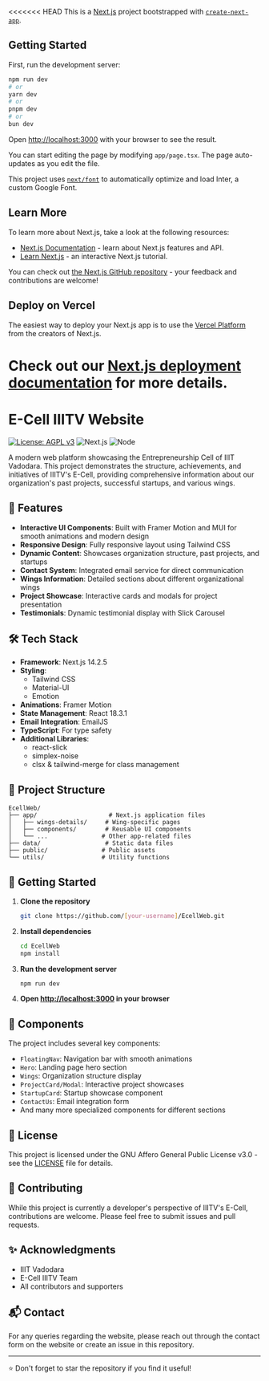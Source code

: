 <<<<<<< HEAD
This is a [Next.js](https://nextjs.org/) project bootstrapped with [`create-next-app`](https://github.com/vercel/next.js/tree/canary/packages/create-next-app).

## Getting Started

First, run the development server:

```bash
npm run dev
# or
yarn dev
# or
pnpm dev
# or
bun dev
```

Open [http://localhost:3000](http://localhost:3000) with your browser to see the result.

You can start editing the page by modifying `app/page.tsx`. The page auto-updates as you edit the file.

This project uses [`next/font`](https://nextjs.org/docs/basic-features/font-optimization) to automatically optimize and load Inter, a custom Google Font.

## Learn More

To learn more about Next.js, take a look at the following resources:

- [Next.js Documentation](https://nextjs.org/docs) - learn about Next.js features and API.
- [Learn Next.js](https://nextjs.org/learn) - an interactive Next.js tutorial.

You can check out [the Next.js GitHub repository](https://github.com/vercel/next.js/) - your feedback and contributions are welcome!

## Deploy on Vercel

The easiest way to deploy your Next.js app is to use the [Vercel Platform](https://vercel.com/new?utm_medium=default-template&filter=next.js&utm_source=create-next-app&utm_campaign=create-next-app-readme) from the creators of Next.js.

Check out our [Next.js deployment documentation](https://nextjs.org/docs/deployment) for more details.
=======
# E-Cell IIITV Website

[![License: AGPL v3](https://img.shields.io/badge/License-AGPL_v3-blue.svg)](https://www.gnu.org/licenses/agpl-3.0)
![Next.js](https://img.shields.io/badge/Next.js-14.2.5-black)
![Node](https://img.shields.io/badge/Node-v20.15.0-green)

A modern web platform showcasing the Entrepreneurship Cell of IIIT Vadodara. This project demonstrates the structure, achievements, and initiatives of IIITV's E-Cell, providing comprehensive information about our organization's past projects, successful startups, and various wings.

## 🚀 Features

- **Interactive UI Components**: Built with Framer Motion and MUI for smooth animations and modern design
- **Responsive Design**: Fully responsive layout using Tailwind CSS
- **Dynamic Content**: Showcases organization structure, past projects, and startups
- **Contact System**: Integrated email service for direct communication
- **Wings Information**: Detailed sections about different organizational wings
- **Project Showcase**: Interactive cards and modals for project presentation
- **Testimonials**: Dynamic testimonial display with Slick Carousel

## 🛠️ Tech Stack

- **Framework**: Next.js 14.2.5
- **Styling**: 
  - Tailwind CSS
  - Material-UI
  - Emotion
- **Animations**: Framer Motion
- **State Management**: React 18.3.1
- **Email Integration**: EmailJS
- **TypeScript**: For type safety
- **Additional Libraries**:
  - react-slick
  - simplex-noise
  - clsx & tailwind-merge for class management

## 📁 Project Structure

```
EcellWeb/
├── app/                    # Next.js application files
│   ├── wings-details/     # Wing-specific pages
│   ├── components/        # Reusable UI components
│   └── ...               # Other app-related files
├── data/                  # Static data files
├── public/               # Public assets
└── utils/                # Utility functions
```

## 🚀 Getting Started

1. **Clone the repository**
   ```bash
   git clone https://github.com/[your-username]/EcellWeb.git
   ```

2. **Install dependencies**
   ```bash
   cd EcellWeb
   npm install
   ```

3. **Run the development server**
   ```bash
   npm run dev
   ```

4. **Open [http://localhost:3000](http://localhost:3000) in your browser**

## 🧩 Components

The project includes several key components:

- `FloatingNav`: Navigation bar with smooth animations
- `Hero`: Landing page hero section
- `Wings`: Organization structure display
- `ProjectCard/Modal`: Interactive project showcases
- `StartupCard`: Startup showcase component
- `ContactUs`: Email integration form
- And many more specialized components for different sections

## 📄 License

This project is licensed under the GNU Affero General Public License v3.0 - see the [LICENSE](LICENSE) file for details.

## 🤝 Contributing

While this project is currently a developer's perspective of IIITV's E-Cell, contributions are welcome. Please feel free to submit issues and pull requests.

## ✨ Acknowledgments

- IIIT Vadodara
- E-Cell IIITV Team
- All contributors and supporters

## 📬 Contact

For any queries regarding the website, please reach out through the contact form on the website or create an issue in this repository.

---
⭐ Don't forget to star the repository if you find it useful!
